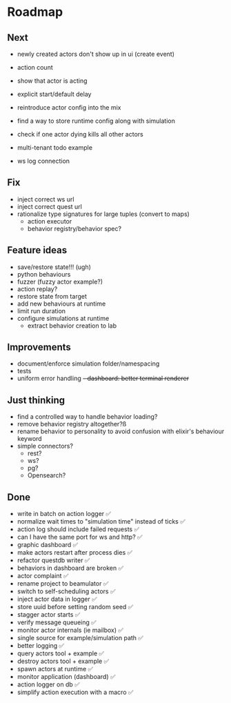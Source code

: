 # Roadmap

## Next
- newly created actors don't show up in ui (create event)
- action count
- show that actor is acting
- explicit start/default delay

- reintroduce actor config into the mix
- find a way to store runtime config along with simulation

- check if one actor dying kills all other actors
- multi-tenant todo example
- ws log connection

## Fix
- inject correct ws url
- inject correct quest url
- rationalize type signatures for large tuples (convert to maps)
  - action executor
  - behavior registry/behavior spec?

## Feature ideas
- save/restore state!!! (ugh)
- python behaviours
- fuzzer (fuzzy actor example?)
- action replay?
- restore state from target
- add new behaviours at runtime
- limit run duration
- configure simulations at runtime
  - extract behavior creation to lab

## Improvements
- document/enforce simulation folder/namespacing
- tests
- uniform error handling
~~- dashboard: better terminal renderer~~

## Just thinking
- find a controlled way to handle behavior loading?
- remove behavior registry altogether?ß
- rename behavior to personality to avoid confusion with elixir's behaviour keyword
- simple connectors?
  - rest?
  - ws?
  - pg?
  - Opensearch?

## Done
- write in batch on action logger ✅
- normalize wait times to "simulation time" instead of ticks ✅
- action log should include failed requests ✅
- can I have the same port for ws and http? ✅
- graphic dashboard ✅
- make actors restart after process dies ✅
- refactor questdb writer ✅
- behaviors in dashboard are broken ✅
- actor complaint ✅
- rename project to beamulator ✅
- switch to self-scheduling actors ✅
- inject actor data in logger ✅
- store uuid before setting random seed ✅
- stagger actor starts ✅
- verify message queueing ✅
- monitor actor internals (ie mailbox) ✅
- single source for example/simulation path ✅
- better logging ✅
- query actors tool + example ✅
- destroy actors tool + example ✅
- spawn actors at runtime ✅
- monitor application (dashboard) ✅
- action logger on db ✅
- simplify action execution with a macro ✅
